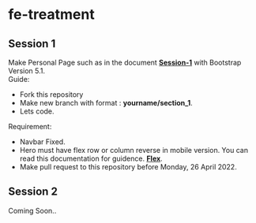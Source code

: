 # fe-treatment
## Session 1
Make Personal Page such as in the document [**Session-1**](https://github.com/virgiawankusuma/fe-treatment/blob/master/session-1.pdf) with Bootstrap Version 5.1.  
Guide:
- Fork this repository
- Make new branch with format : **yourname/section_1**.
- Lets code.

Requirement:
- Navbar Fixed.
- Hero must have flex row or column reverse in mobile version. You can read this documentation for guidence. [**Flex**](https://getbootstrap.com/docs/5.1/utilities/flex/#direction).
- Make pull request to this repository before Monday, 26 April 2022.  


## Session 2
Coming Soon..
